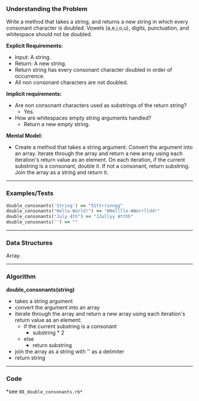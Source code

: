 ### Understanding the Problem
Write a method that takes a string, and returns a new string in which every consonant character is doubled. Vowels (a,e,i,o,u), digits, punctuation, and whitespace should not be doubled.

**Explicit Requirements:**

- Input: A string.
- Return: A new string.
- Return string has every consonant character doubled in order of occurrence.
- All non consonant characters are not doubled.

**Implicit requirements:**

- Are non consonant characters used as substrings of the return string?
    - Yes.
- How are whitespaces empty string arguments handled?
    - Return a new empty string.

**Mental Model:**

- Create a method that takes a string argument.  Convert the argument into an array.  Iterate through the array and return a new array using each iteration's return value as an element.  On each iteration, if the current substring is a consonant, double it.  If not a consonant, return substring.  Join the array as a string and return it.

---
### Examples/Tests
```ruby
double_consonants('String') == "SSttrrinngg"
double_consonants("Hello-World!") == "HHellllo-WWorrlldd!"
double_consonants("July 4th") == "JJullyy 4tthh"
double_consonants('') == ""
```
---
### Data Structures
Array.

---
### Algorithm
**double_consonants(string)**
- takes a string argument
- convert the argument into an array
- iterate through the array and return a new array using each iteration's return value as an element:
  - if the current substring is a consonant
    - substring * 2
  - else
    - return substring
- join the array as a string with '' as a delimiter
- return string

---
### Code
*see `08_double_consonants.rb*`
